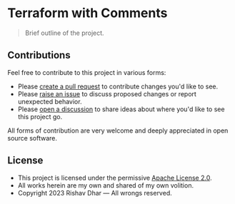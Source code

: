 # Terraform with Comments

> Brief outline of the project.

## Contributions

Feel free to contribute to this project in various forms:

- Please [create a pull request](https://github.com/rdhar/terraform-with-comments/pulls) to contribute changes you'd like to see.
- Please [raise an issue](https://github.com/rdhar/terraform-with-comments/issues) to discuss proposed changes or report unexpected behavior.
- Please [open a discussion](https://github.com/rdhar/terraform-with-comments/discussions) to share ideas about where you'd like to see this project go.

All forms of contribution are very welcome and deeply appreciated in open source software.

## License

- This project is licensed under the permissive [Apache License 2.0](LICENSE).
- All works herein are my own and shared of my own volition.
- Copyright 2023 Rishav Dhar — All wrongs reserved.
